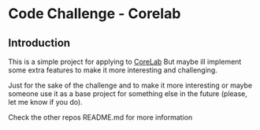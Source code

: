 # Code Challenge - Corelab

## Introduction

This is a simple project for applying to [CoreLab](https://github.com/corelabbr/corelab-challenge-web-app-php)
But maybe ill implement some extra features to make it more interesting and challenging.

Just for the sake of the challenge and to make it more interesting or maybe someone use it
as a base project for something else in the future (please, let me know if you do).

Check the other repos README.md for more information
